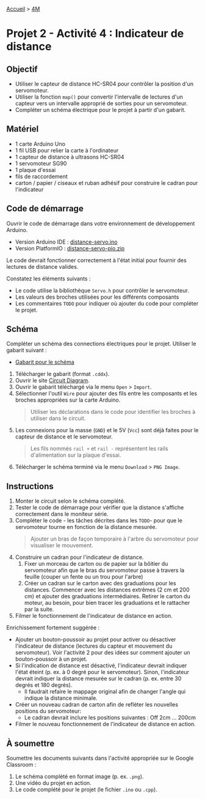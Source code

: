 [Accueil](./index.md) > [4M](./acceuil4M.md#projet-2--circuits-électroniques-et-programmation)

# Projet 2 - Activité 4 : Indicateur de distance

## Objectif

- Utiliser le capteur de distance HC-SR04 pour contrôler la position d'un servomoteur.
- Utiliser la fonction `map()` pour convertir l'intervalle de lectures d'un capteur vers un intervalle approprié de sorties pour un servomoteur.
- Compléter un schéma électrique pour le projet à partir d'un gabarit.

## Matériel

- 1 carte Arduino Uno
- 1 fil USB pour relier la carte à l'ordinateur
- 1 capteur de distance à ultrasons HC-SR04
- 1 servomoteur SG90
- 1 plaque d'essai
- fils de raccordement
- carton / papier / ciseaux et ruban adhésif pour construire le cadran pour l'indicateur

## Code de démarrage

Ouvrir le code de démarrage dans votre environnement de développement Arduino.

- Version Arduino IDE : [distance-servo.ino](./code/arduinoide/distance-servo.ino)
- Version PlatformIO : [distance-servo-pio.zip](./code/platformio/distance-servo-pio.zip)

Le code devrait fonctionner correctement à l'état initial pour fournir des lectures de distance valides.

Constatez les éléments suivants :

- Le code utilise la bibliothèque `Servo.h` pour contrôler le servomoteur.
- Les valeurs des broches utilisées pour les différents composants
- Les commentaires `TODO` pour indiquer où ajouter du code pour compléter le projet.

## Schéma

Compléter un schéma des connections électriques pour le projet. Utiliser le gabarit suivant :

- [Gabarit pour le schéma](./images/p2/distance-servo.cddx)

1. Télécharger le gabarit (format `.cddx`).
1. Ouvrir le site [Circuit Diagram](https://www.circuit-diagram.org/).
1. Ouvrir le gabarit téléchargé via le menu `Open` > `Import`.
1. Sélectionner l'outil `Wire` pour ajouter des fils entre les composants et les broches appropriées sur la carte Arduino.
   > Utiliser les déclarations dans le code pour identifier les broches à utiliser dans le circuit.
1. Les connexions pour la masse (`GND`) et le 5V (`Vcc`) sont déjà faites pour le capteur de distance et le servomoteur.
   > Les fils nommés `rail +` et `rail -` représentent les rails d'alimentation sur la plaque d'essai.
1. Télécharger le schéma terminé via le menu `Download` > `PNG Image`.

## Instructions

1. Monter le circuit selon le schéma complété.
1. Tester le code de démarrage pour vérifier que la distance s'affiche correctement dans le moniteur série.
1. Compléter le code - les tâches décrites dans les `TODO`- pour que le servomoteur tourne en fonction de la distance mesurée.
   > Ajouter un bras de façon temporaire à l'arbre du servomoteur pour visualiser le mouvement.
1. Construire un cadran pour l'indicateur de distance.
   1. Fixer un morceau de carton ou de papier sur la bôitier du servomoteur afin que le bras du servomoteur passe à travers la feuille (couper un fente ou un trou pour l'arbre)
   1. Créer un cadran sur le carton avec des graduations pour les distances. Commencer avec les distances extrêmes (2 cm et 200 cm) et ajouter des graduations intermédiaires. Retirer le carton du moteur, au besoin, pour bien tracer les graduations et le rattacher par la suite.
1. Filmer le fonctionnement de l'indicateur de distance en action.

Enrichissement fortement suggérée :

- Ajouter un bouton-poussoir au projet pour activer ou désactiver l'indicateur de distance (lectures du capteur et mouvement du servomoteur). Voir l'activité 2 pour des idées sur comment ajouter un bouton-poussoir à un projet.
- Si l'indication de distance est désactivé, l'indicateur devrait indiquer l'état éteint (p. ex. à 0 degré pour le servomoteur). Sinon, l'indicateur devrait indiquer la distance mesurée sur le cadran (p. ex. entre 30 degrés et 180 degrés).
  - Il faudrait refaire le mappage original afin de changer l'angle qui indique la distance minimale.
- Créer un nouveau cadran de carton afin de refléter les nouvelles positions du servomoteur:
  - Le cadran devrait inclure les positions suivantes : Off 2cm ... 200cm
- Filmer le nouveau fonctionnement de l'indicateur de distance en action.

## À soumettre

Soumettre les documents suivants dans l'activité appropriée sur le Google Classroom :

1. Le schéma complété en format image (p. ex. `.png`).
1. Une vidéo du projet en action.
1. Le code complété pour le projet (le fichier `.ino` ou `.cpp`).
